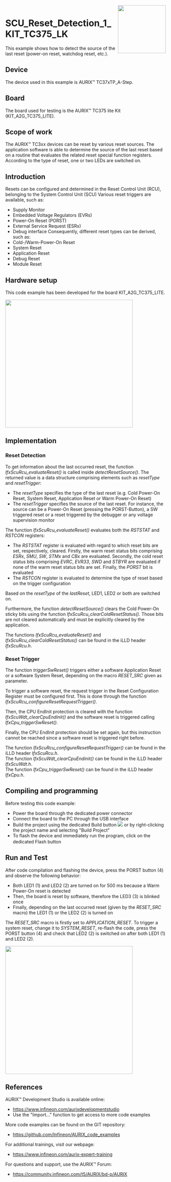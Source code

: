<img src="./Images/IFX_LOGO_600.gif" align="right" width="150" />  

# SCU_Reset_Detection_1_KIT_TC375_LK
This example shows how to detect the source of the last reset (power-on reset, watchdog reset, etc.).

## Device  
The device used in this example is AURIX&trade; TC37xTP_A-Step.

## Board  
The board used for testing is the AURIX&trade; TC375 lite Kit (KIT_A2G_TC375_LITE).

## Scope of work  
The AURIX&trade; TC3xx devices can be reset by various reset sources. The application software is able to determine the source of the last reset based on a routine that evaluates the related reset special function registers. According to the type of reset, one or two LEDs are switched on.

## Introduction  
Resets can be configured and determined in the Reset Control Unit (RCU), belonging to the System Control Unit (SCU)
Various reset triggers are available, such as: 
- Supply Monitor
- Embedded Voltage Regulators (EVRs)
- Power-On Reset (PORST)
- External Service Request (ESRx)
- Debug interface
Consequently, different reset types can be derived, such as: 
- Cold-/Warm-Power-On Reset
- System Reset
- Application Reset
- Debug Reset
- Module Reset

## Hardware setup  
This code example has been developed for the board KIT_A2G_TC375_LITE.

<img src="./Images/TC375_LITE_KIT_Top_View.png" width="400" />  

## Implementation  

### Reset Detection
To get information about the last occurred reset, the function *IfxScuRcu_evaluateReset()* is called inside *detectResetSource()*. The returned value is a data structure comprising elements such as *resetType* and *resetTrigger*:
- The *resetType* specifies the type of the last reset (e.g. Cold Power-On Reset, System Reset, Application Reset or Warm Power-On Reset)
- The *resetTrigger* specifies the source of the last reset. For instance, the source can be a Power-On Reset (pressing the PORST-Button), a SW triggered reset or a reset triggered by the debugger or any voltage supervision monitor

The function *IfxScuRcu_evaluateReset()* evaluates both the *RSTSTAT* and *RSTCON* registers:
- The *RSTSTAT* register is evaluated with regard to which reset bits are set, respectively, cleared. Firstly, the warm reset status bits comprising *ESRx*, *SMU*, *SW*, *STMx* and *CBx* are evaluated. Secondly, the cold reset status bits comprising *EVRC*, *EVR33*, *SWD* and *STBYR* are evaluated if none of the warm reset status bits are set. Finally, the *PORST* bit is evaluated
- The *RSTCON* register is evaluated to determine the type of reset based on the trigger configuration

Based on the *resetType* of the *lastReset*, LED1, LED2 or both are switched on.

Furthermore, the function *detectResetSource()* clears the Cold Power-On sticky bits using the function *IfxScuRcu_clearColdResetStatus()*. Those bits are not cleared automatically and must be explicitly cleared by the application.

The functions *IfxScuRcu_evaluateReset()* and *IfxScuRcu_clearColdResetStatus()* can be found in the iLLD header *IfxScuRcu.h*.

### Reset Trigger
The function *triggerSwReset()* triggers either a software Application Reset or a software System Reset, depending on the macro *RESET_SRC* given as parameter.

To trigger a software reset, the request trigger in the Reset Configuration Register must be configured first. This is done through the function *IfxScuRcu_configureResetRequestTrigger()*.

Then, the CPU EndInit protection is cleared with the function *IfxScuWdt_clearCpuEndinit()* and the software reset is triggered calling *IfxCpu_triggerSwReset()*.

Finally, the CPU EndInit protection should be set again, but this instruction cannot be reached since a software reset is triggered right before.

The function *IfxScuRcu_configureResetRequestTrigger()* can be found in the iLLD header *IfxScuRcu.h*.  
The function *IfxScuWdt_clearCpuEndinit()* can be found in the iLLD header *IfxScuWdt.h*.  
The function *IfxCpu_triggerSwReset()* can be found in the iLLD header *IfxCpu.h*.

## Compiling and programming  
Before testing this code example:  
- Power the board through the dedicated power connector
- Connect the board to the PC through the USB interface  
- Build the project using the dedicated Build button <img src="./Images/build_activeproj.gif" /> or by right-clicking the project name and selecting "Build Project"  
- To flash the device and immediately run the program, click on the dedicated Flash button <img src="./Images/Widget_Flash.png" width="16"/>

## Run and Test
After code compilation and flashing the device, press the PORST button (4) and observe the following behavior:
- Both LED1 (1) and LED2 (2) are turned on for 500 ms because a Warm Power-On reset is detected
- Then, the board is reset by software, therefore the LED3 (3) is blinked once
- Finally, depending on the last occurred reset (given by the *RESET_SRC* macro) the LED1 (1) or the LED2 (2) is turned on

The *RESET_SRC* macro is firstly set to *APPLICATION_RESET*. To trigger a system reset, change it to *SYSTEM_RESET*, re-flash the code, press the PORST button (4) and check that LED2 (2) is switched on after both LED1 (1) and LED2 (2).

<img src="./Images/TC375_LITE_KIT_Top_View_Run_and_Test.png" width="400" />  

## References  

AURIX&trade; Development Studio is available online:  
- <https://www.infineon.com/aurixdevelopmentstudio>  
- Use the "Import..." function to get access to more code examples  

More code examples can be found on the GIT repository:  
- <https://github.com/Infineon/AURIX_code_examples>  

For additional trainings, visit our webpage:  
- <https://www.infineon.com/aurix-expert-training>  

For questions and support, use the AURIX&trade; Forum:  
- <https://community.infineon.com/t5/AURIX/bd-p/AURIX>  